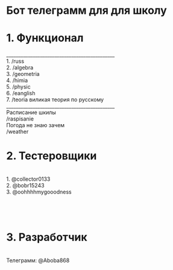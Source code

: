 <html><head></head><body><h1>Бот телеграмм для для школу</h1>
<h1></h1>
<h1>1. Функционал</h1>
_____________________________________________<br>
1. /russ<br>
2. /algebra<br>
3. /geometria<br>
4. /himia<br>
5. /physic<br>
6. /eanglish<br>
7. /teoria виликая теория по русскому<br>
_____________________________________________<br>
Расписание шкилы<br>
/raspisanie<br>
Погода не знаю зачем <br>
/weather<br>
<h1></h1>
<h1>2. Тестеровщики</h1><br>
1. @collector0133<br>
2. @bobr15243<br>
3. @oohhhhmygooodness<br>
<h1></h1><br>
<h1>3. Разработчик</h1><br>
Телеграмм: @Aboba868<br>
</body></html>
